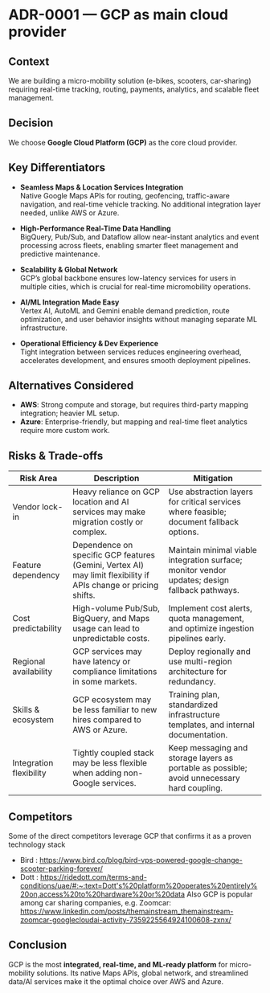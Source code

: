 # ADR-0001 — GCP as main cloud provider
## Context
We are building a micro-mobility solution (e-bikes, scooters, car-sharing) requiring real-time tracking, routing, payments, analytics, and scalable fleet management.

## Decision
We choose **Google Cloud Platform (GCP)** as the core cloud provider.

## Key Differentiators

- **Seamless Maps & Location Services Integration**  
  Native Google Maps APIs for routing, geofencing, traffic-aware navigation, and real-time vehicle tracking. No additional integration layer needed, unlike AWS or Azure.

- **High-Performance Real-Time Data Handling**  
  BigQuery, Pub/Sub, and Dataflow allow near-instant analytics and event processing across fleets, enabling smarter fleet management and predictive maintenance.

- **Scalability & Global Network**  
  GCP’s global backbone ensures low-latency services for users in multiple cities, which is crucial for real-time micromobility operations.

- **AI/ML Integration Made Easy**  
  Vertex AI, AutoML and Gemini enable demand prediction, route optimization, and user behavior insights without managing separate ML infrastructure.

- **Operational Efficiency & Dev Experience**  
  Tight integration between services reduces engineering overhead, accelerates development, and ensures smooth deployment pipelines.

## Alternatives Considered
- **AWS**: Strong compute and storage, but requires third-party mapping integration; heavier ML setup.  
- **Azure**: Enterprise-friendly, but mapping and real-time fleet analytics require more custom work.

## Risks & Trade-offs

| Risk Area | Description | Mitigation |
|--|--|--|
| Vendor lock-in                   | Heavy reliance on GCP location and AI services may make migration costly or complex.                        | Use abstraction layers for critical services where feasible; document fallback options.          |
| Feature dependency               | Dependence on specific GCP features (Gemini, Vertex AI) may limit flexibility if APIs change or pricing shifts. | Maintain minimal viable integration surface; monitor vendor updates; design fallback pathways.   |
| Cost predictability              | High-volume Pub/Sub, BigQuery, and Maps usage can lead to unpredictable costs.                              | Implement cost alerts, quota management, and optimize ingestion pipelines early.                 |
| Regional availability            | GCP services may have latency or compliance limitations in some markets.                                    | Deploy regionally and use multi-region architecture for redundancy.                             |
| Skills & ecosystem               | GCP ecosystem may be less familiar to new hires compared to AWS or Azure.                                   | Training plan, standardized infrastructure templates, and internal documentation.                |
| Integration flexibility          | Tightly coupled stack may be less flexible when adding non-Google services.                                 | Keep messaging and storage layers as portable as possible; avoid unnecessary hard coupling.      |


## Competitors
Some of the direct competitors leverage GCP that confirms it as a proven technology stack
- Bird : https://www.bird.co/blog/bird-vps-powered-google-change-scooter-parking-forever/
- Dott : https://ridedott.com/terms-and-conditions/uae/#:~:text=Dott's%20platform%20operates%20entirely%20on,access%20to%20hardware%20or%20data
Also GCP is popular among car sharing companies, e.g. Zoomcar: https://www.linkedin.com/posts/themainstream_themainstream-zoomcar-googlecloudai-activity-7359225564924100608-zxnx/

## Conclusion
GCP is the most **integrated, real-time, and ML-ready platform** for micro-mobility solutions. Its native Maps APIs, global network, and streamlined data/AI services make it the optimal choice over AWS and Azure.
